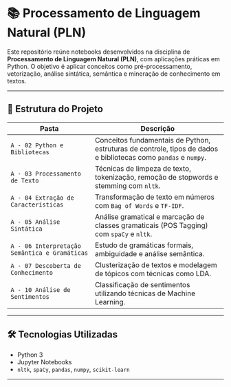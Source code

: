 # 📚 Processamento de Linguagem Natural (PLN)

Este repositório reúne notebooks desenvolvidos na disciplina de **Processamento de Linguagem Natural (PLN)**, com aplicações práticas em Python. O objetivo é aplicar conceitos como pré-processamento, vetorização, análise sintática, semântica e mineração de conhecimento em textos.

---

## 🚀 Estrutura do Projeto

| Pasta                              | Descrição |
|-----------------------------------|-----------|
| `A - 02 Python e Bibliotecas`     | Conceitos fundamentais de Python, estruturas de controle, tipos de dados e bibliotecas como `pandas` e `numpy`. |
| `A - 03 Processamento de Texto`   | Técnicas de limpeza de texto, tokenização, remoção de stopwords e stemming com `nltk`. |
| `A - 04 Extração de Características` | Transformação de texto em números com `Bag of Words` e `TF-IDF`. |
| `A - 05 Análise Sintática`        | Análise gramatical e marcação de classes gramaticais (POS Tagging) com `spaCy` e `nltk`. |
| `A - 06 Interpretação Semântica e Gramáticas` | Estudo de gramáticas formais, ambiguidade e análise semântica. |
| `A - 07 Descoberta de Conhecimento` | Clusterização de textos e modelagem de tópicos com técnicas como LDA. |
| `A - 10 Análise de Sentimentos`   | Classificação de sentimentos utilizando técnicas de Machine Learning. |

---

## 🛠 Tecnologias Utilizadas

- Python 3
- Jupyter Notebooks
- `nltk`, `spaCy`, `pandas`, `numpy`, `scikit-learn`

---

